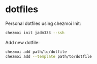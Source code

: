 # dotfiles
Personal dotfiles using chezmoi
Init:
```bash
chezmoi init jadm333 --ssh
```

Add new dotfile:
```bash
chezmoi add path/to/dotfile
chezmoi add --template path/to/dotfile
```